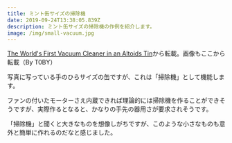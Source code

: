```yaml
---
title: ミント缶サイズの掃除機
date: 2019-09-24T13:38:05.839Z
description: ミント缶サイズの掃除機の作例を紹介します。
image: /img/small-vacuum.jpg
---
```

[The World's First Vacuum Cleaner in an Altoids Tin](https://www.instructables.com/id/The-Worlds-First-Vacuum-Cleaner-in-an-Altoids-Tin/)から転載。画像もここから転載（By T0BY）

写真に写っている手のひらサイズの缶ですが、これは「掃除機」として機能します。

ファンの付いたモーターさえ内蔵できれば理論的には掃除機を作ることができそうですが、実際作るとなると、かなりの手先の器用さが要求されそうです。

「掃除機」と聞くと大きなものを想像しがちですが、このような小さなものも意外と簡単に作れるのだなと感じました。
